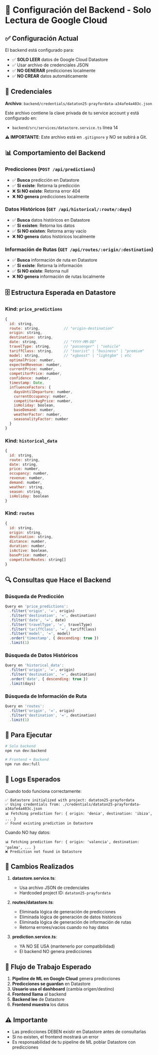 # 🔧 Configuración del Backend - Solo Lectura de Google Cloud

## ✅ Configuración Actual

El backend está configurado para:
- ✅ **SOLO LEER** datos de Google Cloud Datastore
- ✅ Usar archivo de credenciales JSON
- ✅ **NO GENERAR** predicciones localmente
- ✅ **NO CREAR** datos automáticamente

## 🔑 Credenciales

**Archivo**: `backend/credentials/dataton25-prayfordata-a34afe4a403c.json`

Este archivo contiene la clave privada de tu service account y está configurado en:
- `backend/src/services/datastore.service.ts` línea 14

**⚠️ IMPORTANTE**: Este archivo está en `.gitignore` y NO se subirá a Git.

## 📊 Comportamiento del Backend

### Predicciones (`POST /api/predictions`)
- ✅ **Busca** predicción en Datastore
- ✅ **Si existe**: Retorna la predicción
- ❌ **Si NO existe**: Retorna error 404
- ❌ **NO genera** predicciones localmente

### Datos Históricos (`GET /api/historical/:route/:days`)
- ✅ **Busca** datos históricos en Datastore
- ✅ **Si existen**: Retorna los datos
- ✅ **Si NO existen**: Retorna array vacío
- ❌ **NO genera** datos históricos localmente

### Información de Rutas (`GET /api/routes/:origin/:destination`)
- ✅ **Busca** información de ruta en Datastore
- ✅ **Si existe**: Retorna la información
- ✅ **Si NO existe**: Retorna null
- ❌ **NO genera** información de rutas localmente

## 🗄️ Estructura Esperada en Datastore

### Kind: `price_predictions`
```javascript
{
  id: string,
  route: string,           // "origin-destination"
  origin: string,
  destination: string,
  date: string,            // "YYYY-MM-DD"
  travelType: string,      // "passenger" | "vehicle"
  tariffClass: string,     // "tourist" | "business" | "premium"
  model: string,           // "xgboost" | "lightgbm" | etc
  optimalPrice: number,
  expectedRevenue: number,
  currentPrice: number,
  competitorPrice: number,
  confidence: number,
  timestamp: Date,
  influenceFactors: {
    daysUntilDeparture: number,
    currentOccupancy: number,
    competitorAvgPrice: number,
    isHoliday: boolean,
    baseDemand: number,
    weatherFactor: number,
    seasonalityFactor: number
  }
}
```

### Kind: `historical_data`
```javascript
{
  id: string,
  route: string,
  date: string,
  price: number,
  occupancy: number,
  revenue: number,
  demand: number,
  weather: string,
  season: string,
  isHoliday: boolean
}
```

### Kind: `routes`
```javascript
{
  id: string,
  origin: string,
  destination: string,
  distance: number,
  duration: number,
  isActive: boolean,
  basePrice: number,
  competitorRoutes: string[]
}
```

## 🔍 Consultas que Hace el Backend

### Búsqueda de Predicción
```javascript
Query en 'price_predictions':
  .filter('origin', '=', origin)
  .filter('destination', '=', destination)
  .filter('date', '=', date)
  .filter('travelType', '=', travelType)
  .filter('tariffClass', '=', tariffClass)
  .filter('model', '=', model)
  .order('timestamp', { descending: true })
  .limit(1)
```

### Búsqueda de Datos Históricos
```javascript
Query en 'historical_data':
  .filter('origin', '=', origin)
  .filter('destination', '=', destination)
  .order('date', { descending: true })
  .limit(days)
```

### Búsqueda de Información de Ruta
```javascript
Query en 'routes':
  .filter('origin', '=', origin)
  .filter('destination', '=', destination)
  .limit(1)
```

## 🚀 Para Ejecutar

```bash
# Solo backend
npm run dev:backend

# Frontend + Backend
npm run dev:full
```

## 📝 Logs Esperados

Cuando todo funciona correctamente:
```
✅ Datastore initialized with project: dataton25-prayfordata
✅ Using credentials from: ./credentials/dataton25-prayfordata-a34afe4a403c.json
📊 Fetching prediction for: { origin: 'denia', destination: 'ibiza', ... }
✅ Found existing prediction in Datastore
```

Cuando NO hay datos:
```
📊 Fetching prediction for: { origin: 'valencia', destination: 'palma', ... }
❌ Prediction not found in Datastore
```

## 🔧 Cambios Realizados

1. **datastore.service.ts**:
   - Usa archivo JSON de credenciales
   - Hardcoded project ID: `dataton25-prayfordata`

2. **routes/datastore.ts**:
   - Eliminada lógica de generación de predicciones
   - Eliminada lógica de generación de datos históricos
   - Eliminada lógica de generación de información de rutas
   - Retorna errores/vacíos cuando no hay datos

3. **prediction.service.ts**:
   - YA NO SE USA (mantenerlo por compatibilidad)
   - El backend NO genera predicciones

## 🎯 Flujo de Trabajo Esperado

1. **Pipeline de ML en Google Cloud** genera predicciones
2. **Predicciones se guardan** en Datastore
3. **Usuario usa el dashboard** (cambia origen/destino)
4. **Frontend llama** al backend
5. **Backend lee** de Datastore
6. **Frontend muestra** los datos

## ⚠️ Importante

- Las predicciones DEBEN existir en Datastore antes de consultarlas
- Si no existen, el frontend mostrará un error
- Es responsabilidad de tu pipeline de ML poblar Datastore con predicciones

